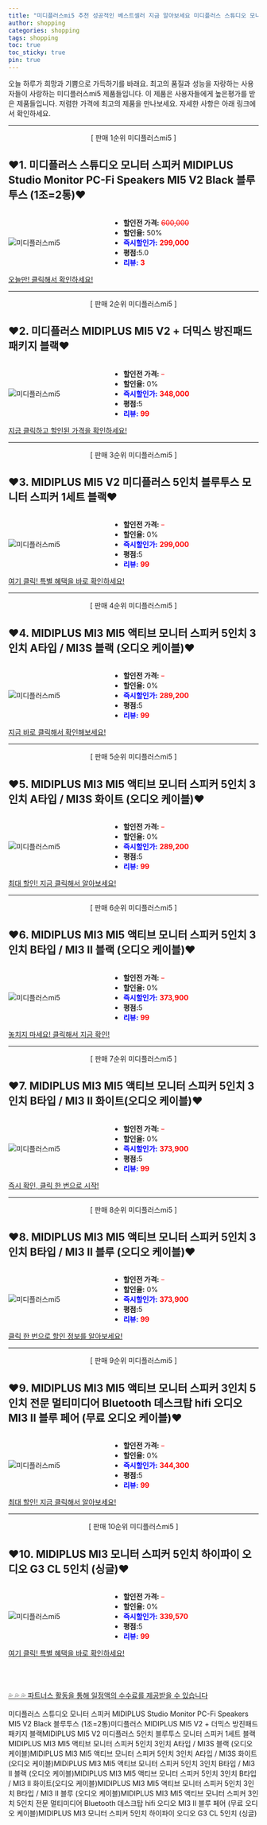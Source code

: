 ```yaml
---
title: "미디플러스mi5 추천 성공적인 베스트셀러 지금 알아보세요 미디플러스 스튜디오 모니터 스피커 MIDIPLUS"
author: shopping
categories: shopping
tags: shopping
toc: true
toc_sticky: true
pin: true
---
```

오늘 하루가 희망과 기쁨으로 가득하기를 바래요. 최고의 품질과 성능을 자랑하는 사용자들이 사랑하는 미디플러스mi5 제품들입니다. 이 제품은 사용자들에게 높은평가를 받은 제품들입니다. 저렴한 가격에 최고의 제품을 만나보세요. 자세한 사항은 아래 링크에서 확인하세요.

---
<p class="toplist" style="margin: 0 auto; display: block; width: fit-content;">[ 판매 1순위 미디플러스mi5 ]</p>

<h2><strong>❤️1. 미디플러스 스튜디오 모니터 스피커 MIDIPLUS Studio Monitor PC-Fi Speakers MI5 V2 Black 블루투스 (1조=2통)❤️</strong></h2>

<div style="display: flex; align-items: center;">
    <div style="flex: 0.4;">
        <img src="https://thumbnail6.coupangcdn.com/thumbnails/remote/230x230ex/image/vendor_inventory/c6c5/15be5b22fd9f056fe8a2d69f0eb44c26cf1717e1413440f85b36ae479ab6.jpg" alt="미디플러스mi5" style="max-width: 100%;">
    </div>
    <div style="flex: 0.6; margin-left: 10px;">
        <ul>
            <li><strong>할인전 가격:</strong> <del style="color: red;">600,000</del></li>
            <li><strong>할인율:</strong> 50%</li>
            <li><span style='color:blue'><strong>즉시할인가:</strong></span> <span style='color:red'><strong>299,000</strong></span></li>
            <li><strong>평점:</strong>5.0</li>
            <li><span style='color:blue'><strong>리뷰:</strong></span> <span style='color:red'><strong>3</strong></span></li>
        </ul>
    </div>
</div>
<div class="center">
    <a href="https://William4Davisa.github.io?lptag=AF9450613&subid=githubio&pageKey=8002496302&traceid=V0-153&itemId=22293597298&vendorItemId=89361845791" class="myButton">
        오늘만! 클릭해서 확인하세요!
    </a>
</div>


---
<p class="toplist" style="margin: 0 auto; display: block; width: fit-content;">[ 판매 2순위 미디플러스mi5 ]</p>

<h2><strong>❤️2. 미디플러스 MIDIPLUS MI5 V2 + 더믹스 방진패드 패키지 블랙❤️</strong></h2>

<div style="display: flex; align-items: center;">
    <div style="flex: 0.4;">
        <img src="https://thumbnail9.coupangcdn.com/thumbnails/remote/230x230ex/image/vendor_inventory/aa88/4129d85abcffd316fef28df348494afc1a00593ad2434f6b747b0f18850d.PNG" alt="미디플러스mi5" style="max-width: 100%;">
    </div>
    <div style="flex: 0.6; margin-left: 10px;">
        <ul>
            <li><strong>할인전 가격:</strong> <del style="color: red;">-</del></li>
            <li><strong>할인율:</strong> 0%</li>
            <li><span style='color:blue'><strong>즉시할인가:</strong></span> <span style='color:red'><strong>348,000</strong></span></li>
            <li><strong>평점:</strong>5</li>
            <li><span style='color:blue'><strong>리뷰:</strong></span> <span style='color:red'><strong>99</strong></span></li>
        </ul>
    </div>
</div>
<div class="center">
    <a href="https://William4Davisa.github.io?lptag=AF9450613&subid=githubio&pageKey=8199857246&traceid=V0-153&itemId=23501143814&vendorItemId=90527580362" class="myButton">
        지금 클릭하고 할인된 가격을 확인하세요!
    </a>
</div>


---
<p class="toplist" style="margin: 0 auto; display: block; width: fit-content;">[ 판매 3순위 미디플러스mi5 ]</p>

<h2><strong>❤️3. MIDIPLUS MI5 V2 미디플러스 5인치 블루투스 모니터 스피커 1세트 블랙❤️</strong></h2>

<div style="display: flex; align-items: center;">
    <div style="flex: 0.4;">
        <img src="https://thumbnail6.coupangcdn.com/thumbnails/remote/230x230ex/image/vendor_inventory/5147/53514fbfb2d382fd86a9a90daa1497ddf8b8e33466c58da2502d9e926704.PNG" alt="미디플러스mi5" style="max-width: 100%;">
    </div>
    <div style="flex: 0.6; margin-left: 10px;">
        <ul>
            <li><strong>할인전 가격:</strong> <del style="color: red;">-</del></li>
            <li><strong>할인율:</strong> 0%</li>
            <li><span style='color:blue'><strong>즉시할인가:</strong></span> <span style='color:red'><strong>299,000</strong></span></li>
            <li><strong>평점:</strong>5</li>
            <li><span style='color:blue'><strong>리뷰:</strong></span> <span style='color:red'><strong>99</strong></span></li>
        </ul>
    </div>
</div>
<div class="center">
    <a href="https://William4Davisa.github.io?lptag=AF9450613&subid=githubio&pageKey=7994164610&traceid=V0-153&itemId=22230858341&vendorItemId=89277048301" class="myButton">
        여기 클릭! 특별 혜택을 바로 확인하세요!
    </a>
</div>


---
<p class="toplist" style="margin: 0 auto; display: block; width: fit-content;">[ 판매 4순위 미디플러스mi5 ]</p>

<h2><strong>❤️4. MIDIPLUS MI3 MI5 액티브 모니터 스피커 5인치 3인치 A타입 / MI3S 블랙 (오디오 케이블)❤️</strong></h2>

<div style="display: flex; align-items: center;">
    <div style="flex: 0.4;">
        <img src="https://thumbnail6.coupangcdn.com/thumbnails/remote/230x230ex/image/vendor_inventory/f061/f1ee81dc9f429106412966e10bfb1c5ecd6a6b7b57a3c2456afedc2fa56e.jpg" alt="미디플러스mi5" style="max-width: 100%;">
    </div>
    <div style="flex: 0.6; margin-left: 10px;">
        <ul>
            <li><strong>할인전 가격:</strong> <del style="color: red;">-</del></li>
            <li><strong>할인율:</strong> 0%</li>
            <li><span style='color:blue'><strong>즉시할인가:</strong></span> <span style='color:red'><strong>289,200</strong></span></li>
            <li><strong>평점:</strong>5</li>
            <li><span style='color:blue'><strong>리뷰:</strong></span> <span style='color:red'><strong>99</strong></span></li>
        </ul>
    </div>
</div>
<div class="center">
    <a href="https://William4Davisa.github.io?lptag=AF9450613&subid=githubio&pageKey=7866399220&traceid=V0-153&itemId=21477649600&vendorItemId=88531864998" class="myButton">
        지금 바로 클릭해서 확인해보세요!
    </a>
</div>


---
<p class="toplist" style="margin: 0 auto; display: block; width: fit-content;">[ 판매 5순위 미디플러스mi5 ]</p>

<h2><strong>❤️5. MIDIPLUS MI3 MI5 액티브 모니터 스피커 5인치 3인치 A타입 / MI3S 화이트 (오디오 케이블)❤️</strong></h2>

<div style="display: flex; align-items: center;">
    <div style="flex: 0.4;">
        <img src="https://thumbnail6.coupangcdn.com/thumbnails/remote/230x230ex/image/vendor_inventory/f061/f1ee81dc9f429106412966e10bfb1c5ecd6a6b7b57a3c2456afedc2fa56e.jpg" alt="미디플러스mi5" style="max-width: 100%;">
    </div>
    <div style="flex: 0.6; margin-left: 10px;">
        <ul>
            <li><strong>할인전 가격:</strong> <del style="color: red;">-</del></li>
            <li><strong>할인율:</strong> 0%</li>
            <li><span style='color:blue'><strong>즉시할인가:</strong></span> <span style='color:red'><strong>289,200</strong></span></li>
            <li><strong>평점:</strong>5</li>
            <li><span style='color:blue'><strong>리뷰:</strong></span> <span style='color:red'><strong>99</strong></span></li>
        </ul>
    </div>
</div>
<div class="center">
    <a href="https://William4Davisa.github.io?lptag=AF9450613&subid=githubio&pageKey=7866399220&traceid=V0-153&itemId=21477649594&vendorItemId=88531864987" class="myButton">
        최대 할인! 지금 클릭해서 알아보세요!
    </a>
</div>


---
<p class="toplist" style="margin: 0 auto; display: block; width: fit-content;">[ 판매 6순위 미디플러스mi5 ]</p>

<h2><strong>❤️6. MIDIPLUS MI3 MI5 액티브 모니터 스피커 5인치 3인치 B타입 / MI3 II 블랙 (오디오 케이블)❤️</strong></h2>

<div style="display: flex; align-items: center;">
    <div style="flex: 0.4;">
        <img src="https://thumbnail6.coupangcdn.com/thumbnails/remote/230x230ex/image/vendor_inventory/f061/f1ee81dc9f429106412966e10bfb1c5ecd6a6b7b57a3c2456afedc2fa56e.jpg" alt="미디플러스mi5" style="max-width: 100%;">
    </div>
    <div style="flex: 0.6; margin-left: 10px;">
        <ul>
            <li><strong>할인전 가격:</strong> <del style="color: red;">-</del></li>
            <li><strong>할인율:</strong> 0%</li>
            <li><span style='color:blue'><strong>즉시할인가:</strong></span> <span style='color:red'><strong>373,900</strong></span></li>
            <li><strong>평점:</strong>5</li>
            <li><span style='color:blue'><strong>리뷰:</strong></span> <span style='color:red'><strong>99</strong></span></li>
        </ul>
    </div>
</div>
<div class="center">
    <a href="https://William4Davisa.github.io?lptag=AF9450613&subid=githubio&pageKey=7866399220&traceid=V0-153&itemId=21477649604&vendorItemId=88531865002" class="myButton">
        놓치지 마세요! 클릭해서 지금 확인!
    </a>
</div>


---
<p class="toplist" style="margin: 0 auto; display: block; width: fit-content;">[ 판매 7순위 미디플러스mi5 ]</p>

<h2><strong>❤️7. MIDIPLUS MI3 MI5 액티브 모니터 스피커 5인치 3인치 B타입 / MI3 II 화이트(오디오 케이블)❤️</strong></h2>

<div style="display: flex; align-items: center;">
    <div style="flex: 0.4;">
        <img src="https://thumbnail6.coupangcdn.com/thumbnails/remote/230x230ex/image/vendor_inventory/f061/f1ee81dc9f429106412966e10bfb1c5ecd6a6b7b57a3c2456afedc2fa56e.jpg" alt="미디플러스mi5" style="max-width: 100%;">
    </div>
    <div style="flex: 0.6; margin-left: 10px;">
        <ul>
            <li><strong>할인전 가격:</strong> <del style="color: red;">-</del></li>
            <li><strong>할인율:</strong> 0%</li>
            <li><span style='color:blue'><strong>즉시할인가:</strong></span> <span style='color:red'><strong>373,900</strong></span></li>
            <li><strong>평점:</strong>5</li>
            <li><span style='color:blue'><strong>리뷰:</strong></span> <span style='color:red'><strong>99</strong></span></li>
        </ul>
    </div>
</div>
<div class="center">
    <a href="https://William4Davisa.github.io?lptag=AF9450613&subid=githubio&pageKey=7866399220&traceid=V0-153&itemId=21477649606&vendorItemId=88531865009" class="myButton">
        즉시 확인, 클릭 한 번으로 시작!
    </a>
</div>


---
<p class="toplist" style="margin: 0 auto; display: block; width: fit-content;">[ 판매 8순위 미디플러스mi5 ]</p>

<h2><strong>❤️8. MIDIPLUS MI3 MI5 액티브 모니터 스피커 5인치 3인치 B타입 / MI3 II 블루 (오디오 케이블)❤️</strong></h2>

<div style="display: flex; align-items: center;">
    <div style="flex: 0.4;">
        <img src="https://thumbnail6.coupangcdn.com/thumbnails/remote/230x230ex/image/vendor_inventory/f061/f1ee81dc9f429106412966e10bfb1c5ecd6a6b7b57a3c2456afedc2fa56e.jpg" alt="미디플러스mi5" style="max-width: 100%;">
    </div>
    <div style="flex: 0.6; margin-left: 10px;">
        <ul>
            <li><strong>할인전 가격:</strong> <del style="color: red;">-</del></li>
            <li><strong>할인율:</strong> 0%</li>
            <li><span style='color:blue'><strong>즉시할인가:</strong></span> <span style='color:red'><strong>373,900</strong></span></li>
            <li><strong>평점:</strong>5</li>
            <li><span style='color:blue'><strong>리뷰:</strong></span> <span style='color:red'><strong>99</strong></span></li>
        </ul>
    </div>
</div>
<div class="center">
    <a href="https://William4Davisa.github.io?lptag=AF9450613&subid=githubio&pageKey=7866399220&traceid=V0-153&itemId=21477649598&vendorItemId=88531864991" class="myButton">
        클릭 한 번으로 할인 정보를 알아보세요!
    </a>
</div>


---
<p class="toplist" style="margin: 0 auto; display: block; width: fit-content;">[ 판매 9순위 미디플러스mi5 ]</p>

<h2><strong>❤️9. MIDIPLUS MI3 MI5 액티브 모니터 스피커 3인치 5인치 전문 멀티미디어 Bluetooth 데스크탑 hifi 오디오 MI3 II 블루 페어 (무료 오디오 케이블)❤️</strong></h2>

<div style="display: flex; align-items: center;">
    <div style="flex: 0.4;">
        <img src="https://thumbnail10.coupangcdn.com/thumbnails/remote/230x230ex/image/vendor_inventory/8c54/2bb04cbf6ba333032be3ba5f628b0525df4aa9e2f89f44f14040278e91a8.jpg" alt="미디플러스mi5" style="max-width: 100%;">
    </div>
    <div style="flex: 0.6; margin-left: 10px;">
        <ul>
            <li><strong>할인전 가격:</strong> <del style="color: red;">-</del></li>
            <li><strong>할인율:</strong> 0%</li>
            <li><span style='color:blue'><strong>즉시할인가:</strong></span> <span style='color:red'><strong>344,300</strong></span></li>
            <li><strong>평점:</strong>5</li>
            <li><span style='color:blue'><strong>리뷰:</strong></span> <span style='color:red'><strong>99</strong></span></li>
        </ul>
    </div>
</div>
<div class="center">
    <a href="https://William4Davisa.github.io?lptag=AF9450613&subid=githubio&pageKey=8231960138&traceid=V0-153&itemId=23693434734&vendorItemId=90719141398" class="myButton">
        최대 할인! 지금 클릭해서 알아보세요!
    </a>
</div>


---
<p class="toplist" style="margin: 0 auto; display: block; width: fit-content;">[ 판매 10순위 미디플러스mi5 ]</p>

<h2><strong>❤️10. MIDIPLUS MI3 모니터 스피커 5인치 하이파이 오디오 G3 CL 5인치 (싱글)❤️</strong></h2>

<div style="display: flex; align-items: center;">
    <div style="flex: 0.4;">
        <img src="https://thumbnail6.coupangcdn.com/thumbnails/remote/230x230ex/image/vendor_inventory/a44b/79185e04dd76aed68151ebc372b87e4b03e2e4f6fa0573d6b548f089630b.png" alt="미디플러스mi5" style="max-width: 100%;">
    </div>
    <div style="flex: 0.6; margin-left: 10px;">
        <ul>
            <li><strong>할인전 가격:</strong> <del style="color: red;">-</del></li>
            <li><strong>할인율:</strong> 0%</li>
            <li><span style='color:blue'><strong>즉시할인가:</strong></span> <span style='color:red'><strong>339,570</strong></span></li>
            <li><strong>평점:</strong>5</li>
            <li><span style='color:blue'><strong>리뷰:</strong></span> <span style='color:red'><strong>99</strong></span></li>
        </ul>
    </div>
</div>
<div class="center">
    <a href="https://William4Davisa.github.io?lptag=AF9450613&subid=githubio&pageKey=7083555871&traceid=V0-153&itemId=17629999491&vendorItemId=84795754813" class="myButton">
        여기 클릭! 특별 혜택을 바로 확인하세요!
    </a>
</div>

<br><br><br>[💦 💦 💦 파트너스 활동을 통해 일정액의 수수료를 제공받을 수 있습니다](https://link.coupang.com/a/bcpT2c)<br><br>미디플러스 스튜디오 모니터 스피커 MIDIPLUS Studio Monitor PC-Fi Speakers MI5 V2 Black 블루투스 (1조=2통)미디플러스 MIDIPLUS MI5 V2 + 더믹스 방진패드 패키지 블랙MIDIPLUS MI5 V2 미디플러스 5인치 블루투스 모니터 스피커 1세트 블랙MIDIPLUS MI3 MI5 액티브 모니터 스피커 5인치 3인치 A타입 / MI3S 블랙 (오디오 케이블)MIDIPLUS MI3 MI5 액티브 모니터 스피커 5인치 3인치 A타입 / MI3S 화이트 (오디오 케이블)MIDIPLUS MI3 MI5 액티브 모니터 스피커 5인치 3인치 B타입 / MI3 II 블랙 (오디오 케이블)MIDIPLUS MI3 MI5 액티브 모니터 스피커 5인치 3인치 B타입 / MI3 II 화이트(오디오 케이블)MIDIPLUS MI3 MI5 액티브 모니터 스피커 5인치 3인치 B타입 / MI3 II 블루 (오디오 케이블)MIDIPLUS MI3 MI5 액티브 모니터 스피커 3인치 5인치 전문 멀티미디어 Bluetooth 데스크탑 hifi 오디오 MI3 II 블루 페어 (무료 오디오 케이블)MIDIPLUS MI3 모니터 스피커 5인치 하이파이 오디오 G3 CL 5인치 (싱글)